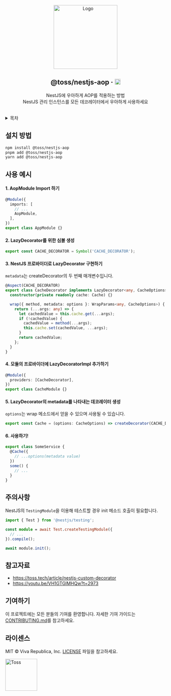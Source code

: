 <!-- PROJECT LOGO -->
<br />
<div align="center">
  <a href="https://github.com/toss/nestjs-aop">
    <img src="https://toss.tech/wp-content/uploads/2022/11/tech-article-nest-js-02.png" alt="Logo" height="200">
  </a>

  <h2>@toss/nestjs-aop &middot; <a href="https://badge.fury.io/js/@toss%2Fnestjs-aop"><img src="https://badge.fury.io/js/@toss%2Fnestjs-aop.svg" alt="npm version" height="18"></a></h2>

  <p align="center">
    NestJS에 우아하게 AOP를 적용하는 방법
    <br>
    NestJS 관리 인스턴스를 모든 데코레이터에서 우아하게 사용하세요
</a></h6>
  </p>
</div>

<br>

<!-- 목차 -->
<details>
  <summary>목차</summary>
  <ol>
    <li><a href="#설치 방법">설치 방법</a></li>
    <li><a href="#사용 예시">사용 예시</a></li>
    <li><a href="#주의사항">주의사항</a></li>
    <li><a href="#참고자료">참고자료</a></li>
    <li><a href="#기여하기">기여하기</a></li>
    <li><a href="#라이센스">라이센스</a></li>
  </ol>
</details>




<!-- 설치 방법 -->
## 설치 방법

```sh
npm install @toss/nestjs-aop
pnpm add @toss/nestjs-aop
yarn add @toss/nestjs-aop
```


<!-- 사용 예시 -->
## 사용 예시

#### 1. AopModule Import 하기
```typescript
@Module({
  imports: [
    // ...
    AopModule,
  ],
})
export class AppModule {}
```

#### 2. LazyDecorator를 위한 심볼 생성
```typescript
export const CACHE_DECORATOR = Symbol('CACHE_DECORATOR');
```

#### 3. NestJS 프로바이더로 LazyDecorator 구현하기
`metadata`는 createDecorator의 두 번째 매개변수입니다.

```typescript
@Aspect(CACHE_DECORATOR)
export class CacheDecorator implements LazyDecorator<any, CacheOptions> {
  constructor(private readonly cache: Cache) {}

  wrap({ method, metadata: options }: WrapParams<any, CacheOptions>) {
    return (...args: any) => {
      let cachedValue = this.cache.get(...args);
      if (!cachedValue) { 
        cachedValue = method(...args);
        this.cache.set(cachedValue, ...args);
      }
      return cachedValue;
    };
  }
}
```

#### 4. 모듈의 프로바이더에 LazyDecoratorImpl 추가하기
```typescript
@Module({
  providers: [CacheDecorator],
})
export class CacheModule {}
```

#### 5. LazyDecorator의 metadata를 나타내는 데코레이터 생성
`options`는 wrap 메소드에서 얻을 수 있으며 사용될 수 있습니다.

```typescript
export const Cache = (options: CacheOptions) => createDecorator(CACHE_DECORATOR, options)
```

#### 6. 사용하기!
```typescript
export class SomeService {
  @Cache({
    // ...options(metadata value)
  })
  some() {
    // ...
  }
}
```


<!-- 주의사항 -->
## 주의사항
NestJS의 `TestingModule`을 이용해 테스트할 경우 init 메소드 호출이 필요합니다.

```typescript
import { Test } from '@nestjs/testing';

const module = await Test.createTestingModule({
  // ...
}).compile();

await module.init();
```


<!-- 참고자료 -->
## 참고자료
- https://toss.tech/article/nestjs-custom-decorator
- https://youtu.be/VH1GTGIMHQw?t=2973



<!-- 기여하기 -->
## 기여하기
이 프로젝트에는 모든 분들의 기여를 환영합니다. 자세한 기여 가이드는 [CONTRIBUTING.md](CONTRIBUTING.md)를 참고하세요.



<!-- 라이센스 -->
## 라이센스
MIT © Viva Republica, Inc. [LICENSE](LICENSE) 파일을 참고하세요.


<!-- BOTTOM LOGO -->
<a title="Toss" href="https://toss.im">
  <picture>
    <source media="(prefers-color-scheme: dark)" srcset="https://static.toss.im/logos/png/4x/logo-toss-reverse.png">
    <img alt="Toss" src="https://static.toss.im/logos/png/4x/logo-toss.png" width="100">
  </picture>
</a>
